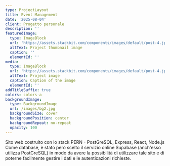 ```yaml
---
type: ProjectLayout
title: Event Management
date: '2025-08-04'
client: Progetto personale
description: ''
featuredImage:
  type: ImageBlock
  url: 'https://assets.stackbit.com/components/images/default/post-4.jpeg'
  altText: Project thumbnail image
  caption: ''
  elementId: ''
media:
  type: ImageBlock
  url: 'https://assets.stackbit.com/components/images/default/post-4.jpeg'
  altText: Project image
  caption: Caption of the image
  elementId: ''
addTitleSuffix: true
colors: colors-a
backgroundImage:
  type: BackgroundImage
  url: /images/bg2.jpg
  backgroundSize: cover
  backgroundPosition: center
  backgroundRepeat: no-repeat
  opacity: 100
---
```

Sito web costruito con lo stack PERN - PostGreSQL, Express, React, Node.js Come database, è stato però scelto il servizio online Supabase (anch'esso utilizza PostGreSQL) in modo da avere la possibilità di utilizzare tale sito e di poterne facilmente gestire i dati e le autenticazioni richieste.
